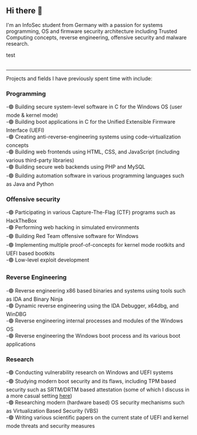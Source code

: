 ## Hi there 👋

I'm an InfoSec student from Germany with a passion for systems programming, OS and firmware security architecture including Trusted Computing concepts, reverse engineering, offensive security and malware research.  

<table>
  <tr>test</tr>
</table>

<hr>

Projects and fields I have previously spent time with include:

### Programming
-🟢 Building secure system-level software in C for the Windows OS (user mode & kernel mode)  
-🟢 Building boot applications in C for the Unified Extensible Firmware Interface (UEFI)  
-🟢 Creating anti-reverse-engineering systems using code-virtualization concepts  
-🟢 Building web frontends using HTML, CSS, and JavaScript (including various third-party libraries)  
-🟢 Building secure web backends using PHP and MySQL  
-🟢 Building automation software in various programming languages such as Java and Python  

### Offensive security
-🟢 Participating in various Capture-The-Flag (CTF) programs such as HackTheBox  
-🟢 Performing web hacking in simulated environments  
-🟢 Building Red Team offensive software for Windows  
-🟢 Implementing multiple proof-of-concepts for kernel mode rootkits and UEFI based bootkits  
-🟢 Low-level exploit development  

### Reverse Engineering
-🟢 Reverse engineering x86 based binaries and systems using tools such as IDA and Binary Ninja  
-🟢 Dynamic reverse engineering using the IDA Debugger, x64dbg, and WinDBG  
-🟢 Reverse engineering internal processes and modules of the Windows OS  
-🟢 Reverse engineering the Windows boot process and its various boot applications  

### Research
-🟢 Conducting vulnerability research on Windows and UEFI systems  
-🟢 Studying modern boot security and its flaws, including TPM based security such as SRTM/DRTM based attestation (some of which I discuss in a more casual setting [here](https://never-unsealed.gitbook.io/blog))  
-🟢 Researching modern (hardware based) OS security mechanisms such as Virtualization Based Security (VBS)  
-🟢 Writing various scientific papers on the current state of UEFI and kernel mode threats and security measures  

<!--
**never-unsealed/never-unsealed** is a ✨ _special_ ✨ repository because its `README.md` (this file) appears on your GitHub profile.

Here are some ideas to get you started:

- 🔭 I’m currently working on ...
- 🌱 I’m currently learning ...
- 👯 I’m looking to collaborate on ...
- 🤔 I’m looking for help with ...
- 💬 Ask me about ...
- 📫 How to reach me: ...
- 😄 Pronouns: ...
- ⚡ Fun fact: ...
-->
